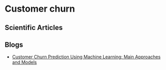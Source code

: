 
# Customer churn
## Scientific Articles

## Blogs
- [Customer Churn Prediction Using Machine Learning: Main Approaches and Models](https://www.kdnuggets.com/2019/05/churn-prediction-machine-learning.html)
